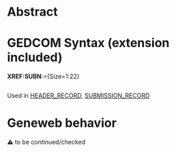 ﻿# Abstract

# GEDCOM Syntax (extension included)

**XREF:SUBN**:={Size=1:22}
<pre>
</pre>
Used in <a href=Ged.HEADER_RECORD>HEADER_RECORD</a>, <a href=Ged.SUBMISSION_RECORD>SUBMISSION_RECORD</a><br />

# Geneweb behavior


:warning: to be continued/checked

